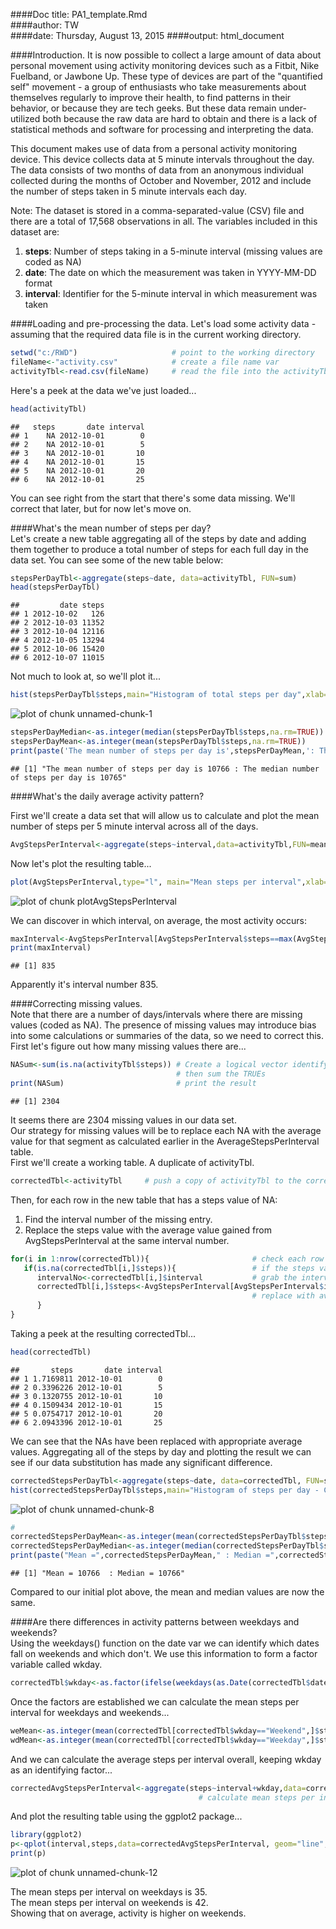 ####Doc title: PA1_template.Rmd  
####author: TW  
####date: Thursday, August 13, 2015
####output: html_document
  
####Introduction.
It is now possible to collect a large amount of data about personal movement using activity monitoring devices such as a Fitbit, Nike Fuelband, or Jawbone Up. These type of devices are part of the "quantified self" movement - a group of enthusiasts who take measurements about themselves regularly to improve their health, to find patterns in their behavior, or because they are tech geeks. But these data remain under-utilized both because the raw data are hard to obtain and there is a lack of statistical methods and software for processing and interpreting the data.

This document makes use of data from a personal activity monitoring device. This device collects data at 5 minute intervals throughout the day. The data consists of two months of data from an anonymous individual collected during the months of October and November, 2012 and include the number of steps taken in 5 minute intervals each day.

Note:
The dataset is stored in a comma-separated-value (CSV) file and there are a total of 17,568 observations in all. 
The variables included in this dataset are:  
1. **steps**: Number of steps taking in a 5-minute interval (missing values are coded as NA)  
2. **date**: The date on which the measurement was taken in YYYY-MM-DD format  
3. **interval**: Identifier for the 5-minute interval in which measurement was taken  

####Loading and pre-processing the data.
Let's load some activity data - assuming that the required data file is in the current working directory.


```r
setwd("c:/RWD")                     # point to the working directory
fileName<-"activity.csv"            # create a file name var
activityTbl<-read.csv(fileName)     # read the file into the activityTbl var
```
Here's a peek at the data we've just loaded...

```r
head(activityTbl)
```

```
##   steps       date interval
## 1    NA 2012-10-01        0
## 2    NA 2012-10-01        5
## 3    NA 2012-10-01       10
## 4    NA 2012-10-01       15
## 5    NA 2012-10-01       20
## 6    NA 2012-10-01       25
```
You can see right from the start that there's some data missing. We'll correct that later, but for now let's move on.  

####What's the mean number of steps per day?  
Let's create a new table aggregating all of the steps by date and adding them together to produce a total number of steps for each full day in the data set. You can see some of the new table below:

```r
stepsPerDayTbl<-aggregate(steps~date, data=activityTbl, FUN=sum) 
head(stepsPerDayTbl)
```

```
##         date steps
## 1 2012-10-02   126
## 2 2012-10-03 11352
## 3 2012-10-04 12116
## 4 2012-10-05 13294
## 5 2012-10-06 15420
## 6 2012-10-07 11015
```
Not much to look at, so we'll plot it...

```r
hist(stepsPerDayTbl$steps,main="Histogram of total steps per day",xlab="Steps per day.",col="red")
```

![plot of chunk unnamed-chunk-1](figure/unnamed-chunk-1-1.png) 

```r
stepsPerDayMedian<-as.integer(median(stepsPerDayTbl$steps,na.rm=TRUE))   # calculate median no. of steps per day
stepsPerDayMean<-as.integer(mean(stepsPerDayTbl$steps,na.rm=TRUE))       # calculate mean no. of steps per day
print(paste('The mean number of steps per day is',stepsPerDayMean,': The median number of steps per day is',stepsPerDayMedian ))      #print out the mean and median values
```

```
## [1] "The mean number of steps per day is 10766 : The median number of steps per day is 10765"
```
  
####What's the daily average activity pattern?  

First we'll create a data set that will allow us to calculate and plot the mean number of steps per 5 minute interval across all of the days.

```r
AvgStepsPerInterval<-aggregate(steps~interval,data=activityTbl,FUN=mean)
```
Now let's plot the resulting table...

```r
plot(AvgStepsPerInterval,type="l", main="Mean steps per interval",xlab="Interval number.",ylab="Mean of steps taken.")
```

![plot of chunk plotAvgStepsPerInterval](figure/plotAvgStepsPerInterval-1.png) 
  
We can discover in which interval, on average, the most activity occurs:

```r
maxInterval<-AvgStepsPerInterval[AvgStepsPerInterval$steps==max(AvgStepsPerInterval$steps),]$interval
print(maxInterval)
```

```
## [1] 835
```
Apparently it's interval number 835.  
  
####Correcting missing values.  
Note that there are a number of days/intervals where there are missing values (coded as NA). The presence of missing values may introduce bias into some calculations or summaries of the data, so we need to correct this.  
First let's figure out how many missing values there are...

```r
NASum<-sum(is.na(activityTbl$steps)) # Create a logical vector identifying NAs, 
                                     # then sum the TRUEs
print(NASum)                         # print the result
```

```
## [1] 2304
```
It seems there are 2304 missing values in our data set.  
Our strategy for missing values will be to replace each NA with the average value for that segment as calculated earlier in the AverageStepsPerInterval table.  
First we'll create a working table. A duplicate of activityTbl.

```r
correctedTbl<-activityTbl     # push a copy of activityTbl to the correctedTbl var
```
Then, for each row in the new table that has a steps value of NA:  
1. Find the interval number of the missing entry.  
2. Replace the steps value with the average value gained from AvgStepsPerInterval at the same interval number.  



```r
for(i in 1:nrow(correctedTbl)){                       # check each row of correctedTbl
   if(is.na(correctedTbl[i,]$steps)){                 # if the steps value is NA...
      intervalNo<-correctedTbl[i,]$interval           # grab the interval number
      correctedTbl[i,]$steps<-AvgStepsPerInterval[AvgStepsPerInterval$interval==intervalNo,]$steps 
                                                      # replace with avg steps value for that interval
      }     
}
```
Taking a peek at the resulting correctedTbl...

```r
head(correctedTbl)
```

```
##       steps       date interval
## 1 1.7169811 2012-10-01        0
## 2 0.3396226 2012-10-01        5
## 3 0.1320755 2012-10-01       10
## 4 0.1509434 2012-10-01       15
## 5 0.0754717 2012-10-01       20
## 6 2.0943396 2012-10-01       25
```
We can see that the NAs have been replaced with appropriate average values.
Aggregating all of the steps by day and plotting the result we can see if our data substitution has made any significant difference.

```r
correctedStepsPerDayTbl<-aggregate(steps~date, data=correctedTbl, FUN=sum)
hist(correctedStepsPerDayTbl$steps,main="Histogram of steps per day - Corrected.",xlab="Steps per day.",col="blue")
```

![plot of chunk unnamed-chunk-8](figure/unnamed-chunk-8-1.png) 

```r
#
correctedStepsPerDayMean<-as.integer(mean(correctedStepsPerDayTbl$steps))
correctedStepsPerDayMedian<-as.integer(median(correctedStepsPerDayTbl$steps))
print(paste("Mean =",correctedStepsPerDayMean," : Median =",correctedStepsPerDayMedian))
```

```
## [1] "Mean = 10766  : Median = 10766"
```
Compared to our initial plot above, the mean and median values are now the same. 
  
####Are there differences in activity patterns between weekdays and weekends?  
Using the weekdays() function on the date var we can identify which dates fall on weekends and which don't. We use this information to form a factor variable called wkday.


```r
correctedTbl$wkday<-as.factor(ifelse(weekdays(as.Date(correctedTbl$date)) %in% c("Saturday","Sunday"),"Weekend","Weekday"))
```
Once the factors are established we can calculate the mean steps per interval for weekdays and weekends...  


```r
weMean<-as.integer(mean(correctedTbl[correctedTbl$wkday=="Weekend",]$steps))
wdMean<-as.integer(mean(correctedTbl[correctedTbl$wkday=="Weekday",]$steps))
```

And we can calculate the average steps per interval overall, keeping wkday as an identifying factor...  


```r
correctedAvgStepsPerInterval<-aggregate(steps~interval+wkday,data=correctedTbl,FUN=mean) 
                                          # calculate mean steps per interval keeping the wkday as a factor
```

And plot the resulting table using the ggplot2 package...  


```r
library(ggplot2)
p<-qplot(interval,steps,data=correctedAvgStepsPerInterval, geom="line",col=wkday)+facet_wrap(~wkday, ncol=1)
print(p)
```

![plot of chunk unnamed-chunk-12](figure/unnamed-chunk-12-1.png) 
  
  
The mean steps per interval on weekdays is 35.  
The mean steps per interval on weekends is 42.  
Showing that on average, activity is higher on weekends.


